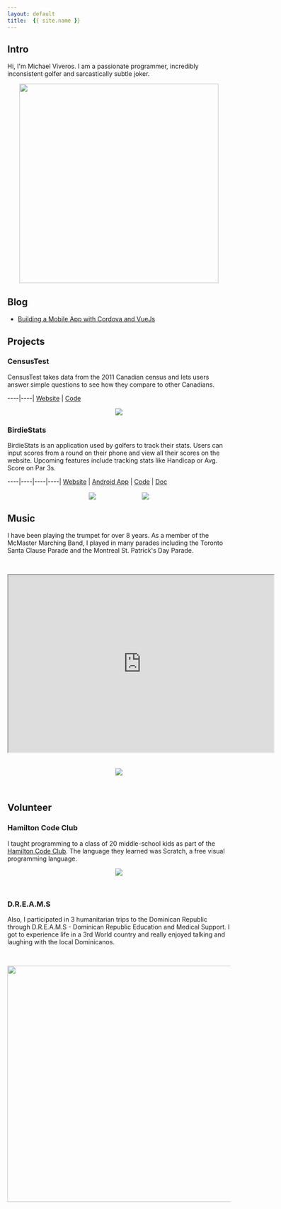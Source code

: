 ```yaml
---
layout: default
title:  {{ site.name }}
---
```


## Intro
Hi, I'm Michael Viveros. I am a passionate programmer, incredibly inconsistent golfer and sarcastically subtle joker.

<p align="center"> <img src="../images/Me.jpg" width="450" height="450"></p>

## Blog

* [Building a Mobile App with Cordova and VueJs](https://coligo.io/building-a-mobile-app-with-cordova-vuejs/)

## Projects

### CensusTest
CensusTest takes data from the 2011 Canadian census and lets users answer simple questions to see how they compare to other Canadians.

----|----|
[Website](https://censustest.herokuapp.com/) | [Code](https://github.com/MichaelViveros/CensusTest)

<p align="center">
	<img src="../images/CensusTest.png">
</p>

### BirdieStats
BirdieStats is an application used by golfers to track their stats. Users can input scores from a round on their phone and view all their scores on the website. Upcoming features include tracking stats like Handicap or Avg. Score on Par 3s.

----|----|----|----|
[Website](http://www.birdiestats.com) | [Android App](https://play.google.com/store/apps/details?id=com.michaelviveros.BirdieStats&hl=en) | [Code](https://github.com/MichaelViveros/BirdieStats) | [Doc](https://github.com/MichaelViveros/BirdieStats/tree/master/doc)

<p align="center">
	<img src="../images/Screenshot2.png" hspace="50" style="vertical-align: middle;">
	<img src="../images/BirdieStats_Architecture.png" hspace="50" style="vertical-align: middle;">
</p>

## Music
I have been playing the trumpet for over 8 years. As a member of the McMaster Marching Band, I played in many parades including the Toronto Santa Clause Parade and the Montreal St. Patrick's Day Parade.

<br>
<p align="center">
	<iframe src="http://www.youtube.com/embed/kTiLrF7Tfoc" width="600" height="400"></iframe>
	<br>
	<br>
	<br>
	<img src="../images/MMB.jpg">
</p>
<br>

## Volunteer

### Hamilton Code Club
I taught programming to a class of 20 middle-school kids as part of the [Hamilton Code Club](http://www.hamiltoncodeclub.com/). The language they learned was Scratch, a free visual programming language.

<p align="center"> <img src="../images/HamiltonCodeClub.jpg"></p>
<br>

### D.R.E.A.M.S
Also, I participated in 3 humanitarian trips to the Dominican Republic through D.R.E.A.M.S - Dominican Republic Education and Medical Support. I got to experience life in a 3rd World country and really enjoyed talking and laughing with the local Dominicanos.

<br>
<p align="center"> <img src="../images/DREAMS_3x3_1.jpg" width="800" height="533"></p>  
